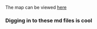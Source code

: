 The map can be viewed [here](https://githubschool.github.io/open-enrollment-classes-introduction-to-github/)
### Digging in to these md files is cool ###

